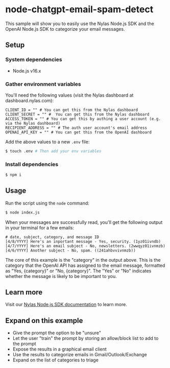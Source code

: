 # node-chatgpt-email-spam-detect

This sample will show you to easily use the Nylas Node.js SDK and the OpenAI Node.js SDK to categorize your email messages.

## Setup

### System dependencies

- Node.js v16.x

### Gather environment variables

You'll need the following values (visit the Nylas dashboard at dashboard.nylas.com):

```text
CLIENT_ID = "" # You can get this from the Nylas dashboard
CLIENT_SECRET = "" #  You can get this from the Nylas dashboard
ACCESS_TOKEN = "" # You can get this by authing a user account (e.g. via the Nylas dashboard)
RECIPIENT_ADDRESS = "" # The auth user account's email address
OPENAI_API_KEY = "" # You can get this from the OpenAI dashboard
```

Add the above values to a new `.env` file:

```bash
$ touch .env # Then add your env variables
```

### Install dependencies

```bash
$ npm i
```

## Usage

Run the script using the `node` command:

```bash
$ node index.js
```

When your messages are successfully read, you'll get the following output in your terminal for a few emails:

```text
# date, subject, category, and message ID
[4/8/YYYY] Here's an inportant message - Yes, security. (1yz01ivndb)
[4/7/YYYY] Here's an email subject - No, newsletters. (2wwqyz01ivnmzb)
[4/6/YYYY] Another subject - No, spam. ((241ahbvvivnmzb))
```

The core of this example is the "category" in the output above. This is the category that the OpenAI API has assigned to the email message, formatted as "Yes, {category}" or "No, {category}". The "Yes" or "No" indicates whether the message is likely to be important to you.

## Learn more

Visit our [Nylas Node.js SDK documentation](https://developer.nylas.com/docs/developer-tools/sdk/node-sdk/) to learn more.

## Expand on this example

- Give the prompt the option to be "unsure"
- Let the user "train" the prompt by storing an allow/block list to add to the prompt
- Expose the results in a graphical email client
- Use the results to categorize emails in Gmail/Outlook/Exchange
- Expand on the list of categories to triage
